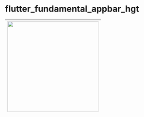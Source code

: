 # flutter_fundamental_appbar_hgt
 

 
|<img src="https://github.com/gzeinnumer/flutter_fundamental_appbar_hgt/blob/main/preview/flutter_fundamental_appbar_hgt.jpg" width="300" />|
|--|

